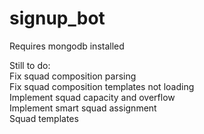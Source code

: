 # signup_bot

Requires mongodb installed

Still to do:<br />
  Fix squad composition parsing<br />
  Fix squad composition templates not loading<br />
  Implement squad capacity and overflow<br />
  Implement smart squad assignment<br />
  Squad templates<br />
